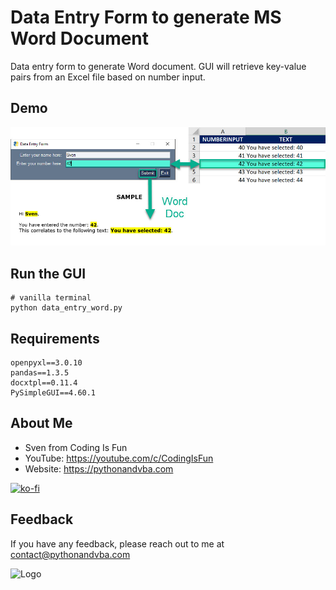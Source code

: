 #  Data Entry Form to generate MS Word Document

Data entry form to generate Word document. GUI will retrieve key-value pairs from an Excel file based on number input.


## Demo
![Demo](/demo.jpg "Demo")

## Run the GUI
```
# vanilla terminal
python data_entry_word.py
```

## Requirements
```
openpyxl==3.0.10
pandas==1.3.5
docxtpl==0.11.4
PySimpleGUI==4.60.1
```

## About Me
- Sven from Coding Is Fun
- YouTube: https://youtube.com/c/CodingIsFun
- Website: https://pythonandvba.com

[![ko-fi](https://ko-fi.com/img/githubbutton_sm.svg)](https://ko-fi.com/X7X47Q0EG)

## Feedback
If you have any feedback, please reach out to me at contact@pythonandvba.com

![Logo](https://www.pythonandvba.com/banner-img)

